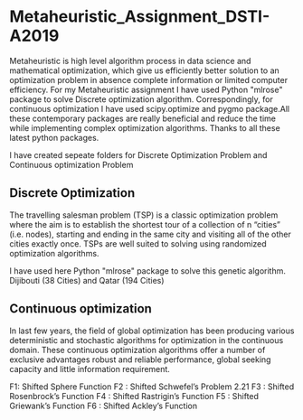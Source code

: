 # Metaheuristic_Assignment_DSTI-A2019

Metaheuristic is high level algorithm process in data science and mathematical optimization, which give us efficiently better solution to an optimization problem 
in absence complete information or limited computer efficiency. 
For my Metaheuristic assignment I have used Python "mlrose" package to solve Discrete optimization algorithm. Correspondingly, for continuous optimization
I have used scipy.optimize and pygmo package.All these contemporary packages are really beneficial and reduce the time while implementing complex optimization algorithms. 
Thanks to all these latest python packages. 

I have created sepeate folders for Discrete Optimization Problem and Continuous optimization Problem

## Discrete Optimization
The travelling salesman problem (TSP) is a classic optimization problem where the aim is to establish the shortest
tour of a collection of n “cities” (i.e. nodes), starting and ending in the same city and visiting all of the other cities
exactly once. TSPs are well suited to solving using randomized optimization algorithms.

I have used here Python "mlrose" package to solve this genetic algorithm.
Dijibouti (38 Cities) and Qatar (194 Cities)

## Continuous optimization

In last few years, the field of global optimization has been producing various deterministic and stochastic algorithms for optimization in the continuous domain. 
These continuous optimization algorithms offer a number of exclusive advantages robust and reliable performance, global seeking capacity and little information requirement.

F1: Shifted Sphere Function
F2 : Shifted Schwefel’s Problem 2.21
F3 : Shifted Rosenbrock’s Function
F4 : Shifted Rastrigin’s Function
F5 : Shifted Griewank’s Function
F6 : Shifted Ackley’s Function

